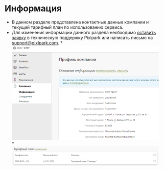 # Информация
* В данном разделе представлена контактные данные компании и текущий тарифный план по использованию сервиса.
* Для изменения информации данного раздела необходимо [оставить заявку](http://support.pixlpark.ru/Main/frmNewTicket.aspx) в техническую поддержку Pixlpark или написать письмо на [support@pixlpark.com](mailto:support@pixlpark.com).
*![](../_media/profile/company-1.png)
*![](../_media/profile/company-2.png)